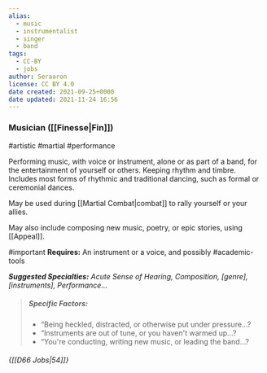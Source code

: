 ```yaml
---
alias:
  - music
  - instrumentalist
  - singer
  - band
tags:
  - CC-BY
  - jobs
author: Seraaron
license: CC BY 4.0
date created: 2021-09-25+0000
date updated: 2021-11-24 16:56
---
```


### Musician ([[Finesse|Fin]])

#artistic #martial #performance

Performing music, with voice or instrument, alone or as part of a band, for the entertainment of yourself or others. Keeping rhythm and timbre. Includes most forms of rhythmic and traditional dancing, such as formal or ceremonial dances.

May be used during [[Martial Combat|combat]] to rally yourself or your allies.

May also include composing new music, poetry, or epic stories, using [[Appeal]].

#important **Requires:** An instrument or a voice, and possibly #academic-tools

_**Suggested Specialties:** Acute Sense of Hearing, Composition, [genre], [instruments], Performance..._

> ##### Specific Factors:
>
> - “Being heckled, distracted, or otherwise put under pressure...?
> - “Instruments are out of tune, or you haven't warmed up...?
> - “You're conducting, writing new music, or leading the band...?

###### {[[D66 Jobs|54]]}
